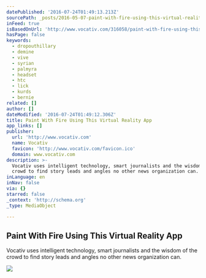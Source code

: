 ```yaml
---
datePublished: '2016-07-24T01:49:13.213Z'
sourcePath: _posts/2016-05-07-paint-with-fire-using-this-virtual-reality-app.md
inFeed: true
isBasedOnUrl: 'http://www.vocativ.com/316058/paint-with-fire-using-this-virtual-reality-app/'
hasPage: false
keywords:
  - dropouthillary
  - demine
  - vive
  - syrian
  - palmyra
  - headset
  - htc
  - lick
  - kurds
  - bernie
related: []
author: []
dateModified: '2016-07-24T01:49:12.306Z'
title: Paint With Fire Using This Virtual Reality App
app_links: []
publisher:
  url: 'http://www.vocativ.com'
  name: Vocativ
  favicon: 'http://www.vocativ.com/favicon.ico'
  domain: www.vocativ.com
description: >-
  Vocativ uses intelligent technology, smart journalists and the wisdom of the
  crowd to find story leads and angles no other news organization can.
inLanguage: en
inNav: false
via: {}
starred: false
_context: 'http://schema.org'
_type: MediaObject

---
```

<article style=""><h1>Paint With Fire Using This Virtual Reality App</h1><p>Vocativ uses intelligent technology, smart journalists and the wisdom of the crowd to find story leads and angles no other news organization can.</p><img src="http://media.vocativ.com/photos/2016/05/SM1556-Google-Tilt-Brush-Poster-13850605420.jpeg" /></article>